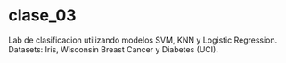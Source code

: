 # clase_03
Lab de clasificacion utilizando modelos SVM, KNN y Logistic Regression. Datasets: Iris, Wisconsin Breast Cancer y Diabetes (UCI).
